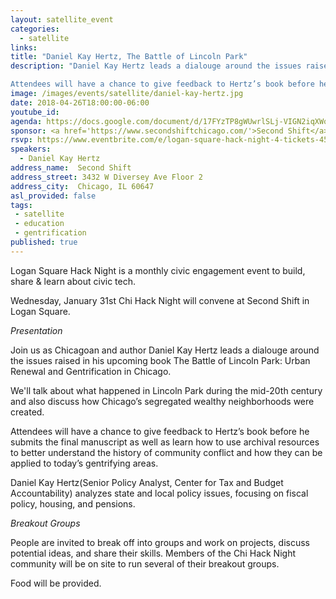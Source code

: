 ```yaml
---
layout: satellite_event
categories:
  - satellite
links:
title: "Daniel Kay Hertz, The Battle of Lincoln Park"
description: "Daniel Kay Hertz leads a dialouge around the issues raised in his upcoming book The Battle of Lincoln Park: Urban Renewal and Gentrification in Chicago.

Attendees will have a chance to give feedback to Hertz’s book before he submits the final manuscript as well as learn how to use archival resources to better understand the history of community conflict and how they can be applied to today’s gentrifying areas."
image: /images/events/satellite/daniel-kay-hertz.jpg
date: 2018-04-26T18:00:00-06:00
youtube_id:
agenda: https://docs.google.com/document/d/17FYzTP8gWUwrlSLj-VIGN2iqXWohUPFiRvnsuBpdrL0/edit#
sponsor: <a href='https://www.secondshiftchicago.com/'>Second Shift</a>
rsvp: https://www.eventbrite.com/e/logan-square-hack-night-4-tickets-45201025484
speakers:
  - Daniel Kay Hertz
address_name:  Second Shift
address_street: 3432 W Diversey Ave Floor 2
address_city:  Chicago, IL 60647
asl_provided: false
tags:
 - satellite
 - education
 - gentrification
published: true
---
```


Logan Square Hack Night is a monthly civic engagement event to build, share & learn about civic tech.

Wednesday, January 31st Chi Hack Night will convene at Second Shift in Logan Square.

*Presentation*

Join us as Chicagoan and author Daniel Kay Hertz leads a dialouge around the issues raised in his upcoming book The Battle of Lincoln Park: Urban Renewal and Gentrification in Chicago.

We'll talk about what happened in Lincoln Park during the mid-20th century and also discuss how Chicago’s segregated wealthy neighborhoods were created.

Attendees will have a chance to give feedback to Hertz’s book before he submits the final manuscript as well as learn how to use archival resources to better understand the history of community conflict and how they can be applied to today’s gentrifying areas.

Daniel Kay Hertz(Senior Policy Analyst, Center for Tax and Budget Accountability) analyzes state and local policy issues, focusing on fiscal policy, housing, and pensions.

*Breakout Groups*

People are invited to break off into groups and work on projects, discuss potential ideas, and share their skills. Members of the Chi Hack Night community will be on site to run several of their breakout groups.

Food will be provided.
